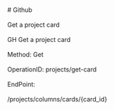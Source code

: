 <br>#     Github</br>
<br>Get a project card</br>
<br>GH Get a project card</br>
<br>Method: Get</br>
<br>OperationID: projects/get-card</br>
<br>EndPoint:</br>
<br>/projects/columns/cards/{card_id}</br>
